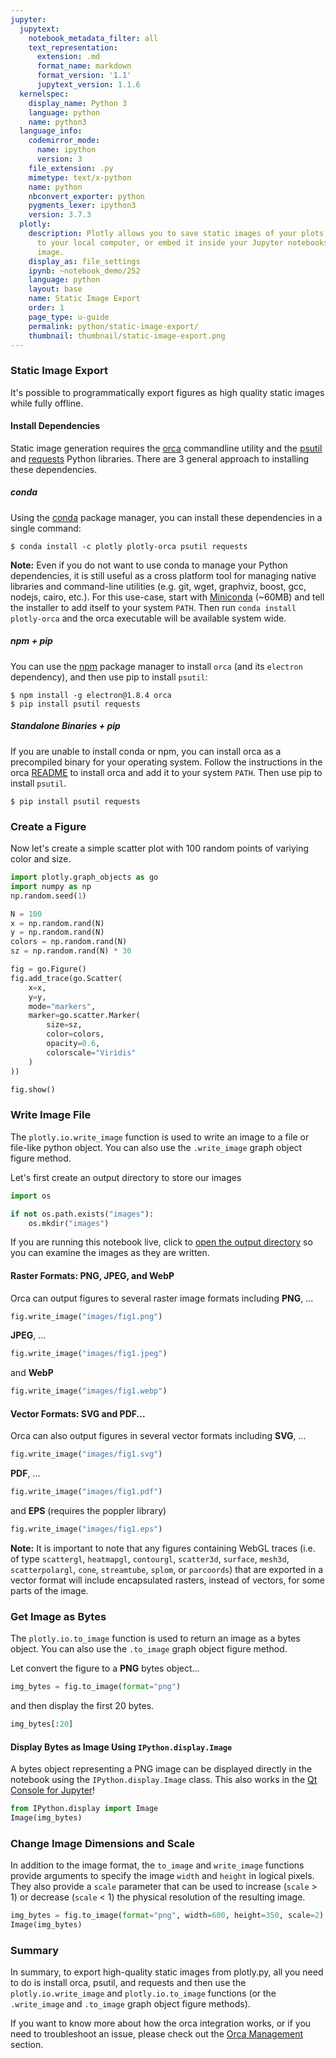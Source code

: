 ```yaml
---
jupyter:
  jupytext:
    notebook_metadata_filter: all
    text_representation:
      extension: .md
      format_name: markdown
      format_version: '1.1'
      jupytext_version: 1.1.6
  kernelspec:
    display_name: Python 3
    language: python
    name: python3
  language_info:
    codemirror_mode:
      name: ipython
      version: 3
    file_extension: .py
    mimetype: text/x-python
    name: python
    nbconvert_exporter: python
    pygments_lexer: ipython3
    version: 3.7.3
  plotly:
    description: Plotly allows you to save static images of your plots. Save the image
      to your local computer, or embed it inside your Jupyter notebooks as a static
      image.
    display_as: file_settings
    ipynb: ~notebook_demo/252
    language: python
    layout: base
    name: Static Image Export
    order: 1
    page_type: u-guide
    permalink: python/static-image-export/
    thumbnail: thumbnail/static-image-export.png
---
```


<!-- #region -->
### Static Image Export
It's possible to programmatically export figures as high quality static images while fully offline.

#### Install Dependencies
Static image generation requires the [orca](https://github.com/plotly/orca) commandline utility and the [psutil](https://github.com/giampaolo/psutil) and [requests](https://2.python-requests.org/en/master/) Python libraries. There are 3 general approach to installing these dependencies.

##### conda
Using the [conda](https://conda.io/docs/) package manager, you can install these dependencies in a single command:
```
$ conda install -c plotly plotly-orca psutil requests
```

**Note:** Even if you do not want to use conda to manage your Python dependencies, it is still useful as a cross platform tool for managing native libraries and command-line utilities (e.g. git, wget, graphviz, boost, gcc, nodejs, cairo, etc.).  For this use-case, start with [Miniconda](https://conda.io/miniconda.html) (~60MB) and tell the installer to add itself to your system `PATH`.  Then run `conda install plotly-orca` and the orca executable will be available system wide.

##### npm + pip
You can use the [npm](https://www.npmjs.com/get-npm) package manager to install `orca` (and its `electron` dependency), and then use pip to install `psutil`:

```
$ npm install -g electron@1.8.4 orca
$ pip install psutil requests
```

##### Standalone Binaries + pip
If you are unable to install conda or npm, you can install orca as a precompiled binary for your operating system. Follow the instructions in the orca [README](https://github.com/plotly/orca) to install orca and add it to your system `PATH`. Then use pip to install `psutil`.

```
$ pip install psutil requests
```
<!-- #endregion -->

### Create a Figure
Now let's create a simple scatter plot with 100 random points of variying color and size.

```python
import plotly.graph_objects as go
import numpy as np
np.random.seed(1)

N = 100
x = np.random.rand(N)
y = np.random.rand(N)
colors = np.random.rand(N)
sz = np.random.rand(N) * 30

fig = go.Figure()
fig.add_trace(go.Scatter(
    x=x,
    y=y,
    mode="markers",
    marker=go.scatter.Marker(
        size=sz,
        color=colors,
        opacity=0.6,
        colorscale="Viridis"
    )
))

fig.show()
```

### Write Image File
The `plotly.io.write_image` function is used to write an image to a file or file-like python object.  You can also use the `.write_image` graph object figure method.

Let's first create an output directory to store our images

```python
import os

if not os.path.exists("images"):
    os.mkdir("images")
```

If you are running this notebook live, click to [open the output directory](./images) so you can examine the images as they are written.


#### Raster Formats: PNG, JPEG, and WebP


Orca can output figures to several raster image formats including **PNG**, ...

```python
fig.write_image("images/fig1.png")
```

**JPEG**, ...

```python
fig.write_image("images/fig1.jpeg")
```

and **WebP**

```python
fig.write_image("images/fig1.webp")
```

#### Vector Formats: SVG and PDF...


Orca can also output figures in several vector formats including **SVG**, ...

```python
fig.write_image("images/fig1.svg")
```

**PDF**, ...

```python
fig.write_image("images/fig1.pdf")
```

and **EPS** (requires the poppler library)

```python
fig.write_image("images/fig1.eps")
```

**Note:** It is important to note that any figures containing WebGL traces (i.e. of type `scattergl`, `heatmapgl`, `contourgl`, `scatter3d`, `surface`, `mesh3d`, `scatterpolargl`, `cone`, `streamtube`, `splom`, or `parcoords`) that are exported in a vector format will include encapsulated rasters, instead of vectors, for some parts of the image.


### Get Image as Bytes
The `plotly.io.to_image` function is used to return an image as a bytes object. You can also use the `.to_image` graph object figure method.

Let convert the figure to a **PNG** bytes object...

```python
img_bytes = fig.to_image(format="png")
```

and then display the first 20 bytes.

```python
img_bytes[:20]
```

#### Display Bytes as Image Using `IPython.display.Image`
A bytes object representing a PNG image can be displayed directly in the notebook using the `IPython.display.Image` class. This also works in the [Qt Console for Jupyter](https://qtconsole.readthedocs.io/en/stable/)!

```python
from IPython.display import Image
Image(img_bytes)
```

### Change Image Dimensions and Scale
In addition to the image format, the `to_image` and `write_image` functions provide arguments to specify the image `width` and `height` in logical pixels. They also provide a `scale` parameter that can be used to increase (`scale` > 1) or decrease (`scale` < 1) the physical resolution of the resulting image.

```python
img_bytes = fig.to_image(format="png", width=600, height=350, scale=2)
Image(img_bytes)
```

### Summary
In summary, to export high-quality static images from plotly.py, all you need to do is install orca, psutil, and requests and then use the `plotly.io.write_image` and `plotly.io.to_image` functions (or the `.write_image` and `.to_image` graph object figure methods).

If you want to know more about how the orca integration works, or if you need to troubleshoot an issue, please check out the [Orca Management](/python/orca-management/) section.
